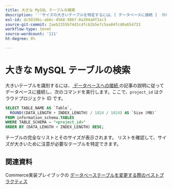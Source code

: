 ```yaml
---
title: 大きな MySQL テーブルの検索
description: '''サイズの大きいテーブルを特定するには、[ データベースに接続 ] （https://experienceleague.adobe.com/ja/docs/commerce-cloud-service/user-guide/configure/service/mysql#connect-to-the-database）の記事の説明に従ってデータベースに接続し、次のコマンドを実行します。ここで、''project_id''は Cloud プロジェクト ID です。'''
exl-id: dc5019bc-ab6c-4568-986f-0a294a0f3ac3
source-git-commit: 2aeb2355b74d1cdfc62b5e7c5aa04fcd0a654733
workflow-type: tm+mt
source-wordcount: '111'
ht-degree: 0%

---
```


# 大きな MySQL テーブルの検索

大きいテーブルを識別するには、[ データベースへの接続 ](https://experienceleague.adobe.com/ja/docs/commerce-cloud-service/user-guide/configure/service/mysql#connect-to-the-database) の記事の説明に従ってデータベースに接続し、次のコマンドを実行します。ここで、`project_id` はクラウドプロジェクト ID です。

```sql
SELECT TABLE_NAME AS `Table`,
  ROUND((DATA_LENGTH + INDEX_LENGTH) / 1024 / 1024) AS `Size (MB)`
FROM information_schema.TABLES
WHERE TABLE_SCHEMA = "<project_id>"
ORDER BY (DATA_LENGTH + INDEX_LENGTH) DESC;
```

テーブルの完全なリストとそのサイズが表示されます。 リストを確認して、サイズが大きいために注意が必要なテーブルを特定できます。

## 関連資料

Commerce実装プレイブックの [ データベーステーブルを変更する際のベストプラクティス ](https://experienceleague.adobe.com/ja/docs/commerce-operations/implementation-playbook/best-practices/development/modifying-core-and-third-party-tables#why-adobe-recommends-avoiding-modifications)
